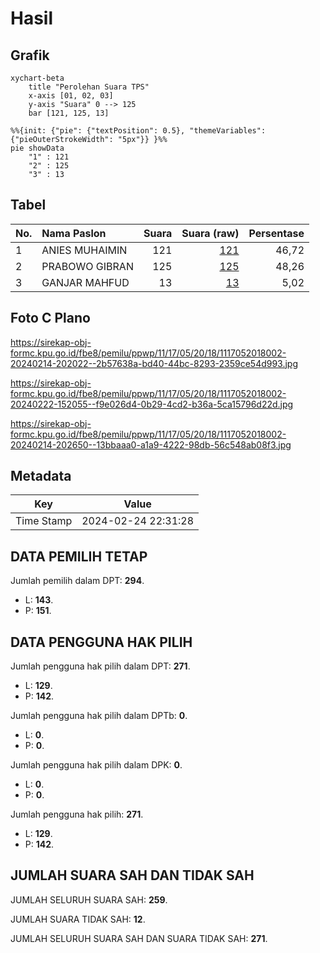 # Hasil

## Grafik

```mermaid
xychart-beta
    title "Perolehan Suara TPS"
    x-axis [01, 02, 03]
    y-axis "Suara" 0 --> 125
    bar [121, 125, 13]
```

```mermaid
%%{init: {"pie": {"textPosition": 0.5}, "themeVariables": {"pieOuterStrokeWidth": "5px"}} }%%
pie showData
    "1" : 121
    "2" : 125
    "3" : 13
```

## Tabel

| No. | Nama Paslon    | Suara | Suara (raw) | Persentase |
|:--- |:-------------- | -----:| -----------:| ----------:|
| 1   | ANIES MUHAIMIN | 121   | [121][p-1]  | 46,72      |
| 2   | PRABOWO GIBRAN | 125   | [125][p-2]  | 48,26      |
| 3   | GANJAR MAHFUD  | 13    | [13][p-3]   | 5,02       |


[p-1]: https://github.com/gigit-pemilu/pemilu-2024-11-aceh/blob/main/pilpres/hitung-suara/sub/11-aceh/sub/17-bener-meriah/sub/05-bukit/sub/2018-rembele/sub/002-tps/sub/paslon-1.txt
[p-2]: https://github.com/gigit-pemilu/pemilu-2024-11-aceh/blob/main/pilpres/hitung-suara/sub/11-aceh/sub/17-bener-meriah/sub/05-bukit/sub/2018-rembele/sub/002-tps/sub/paslon-2.txt
[p-3]: https://github.com/gigit-pemilu/pemilu-2024-11-aceh/blob/main/pilpres/hitung-suara/sub/11-aceh/sub/17-bener-meriah/sub/05-bukit/sub/2018-rembele/sub/002-tps/sub/paslon-3.txt

## Foto C Plano

https://sirekap-obj-formc.kpu.go.id/fbe8/pemilu/ppwp/11/17/05/20/18/1117052018002-20240214-202022--2b57638a-bd40-44bc-8293-2359ce54d993.jpg

https://sirekap-obj-formc.kpu.go.id/fbe8/pemilu/ppwp/11/17/05/20/18/1117052018002-20240222-152055--f9e026d4-0b29-4cd2-b36a-5ca15796d22d.jpg

https://sirekap-obj-formc.kpu.go.id/fbe8/pemilu/ppwp/11/17/05/20/18/1117052018002-20240214-202650--13bbaaa0-a1a9-4222-98db-56c548ab08f3.jpg


## Metadata

| Key        | Value               |
| ---------- | ------------------- |
| Time Stamp | 2024-02-24 22:31:28 |


## DATA PEMILIH TETAP

Jumlah pemilih dalam DPT: **294**.
 * L: **143**.
 * P: **151**.

## DATA PENGGUNA HAK PILIH

Jumlah pengguna hak pilih dalam DPT: **271**.
 * L: **129**.
 * P: **142**.

Jumlah pengguna hak pilih dalam DPTb: **0**.
 * L: **0**.
 * P: **0**.

Jumlah pengguna hak pilih dalam DPK: **0**.
 * L: **0**.
 * P: **0**.

Jumlah pengguna hak pilih: **271**.
 * L: **129**.
 * P: **142**.

## JUMLAH SUARA SAH DAN TIDAK SAH

JUMLAH SELURUH SUARA SAH: **259**.

JUMLAH SUARA TIDAK SAH: **12**.

JUMLAH SELURUH SUARA SAH DAN SUARA TIDAK SAH: **271**.


